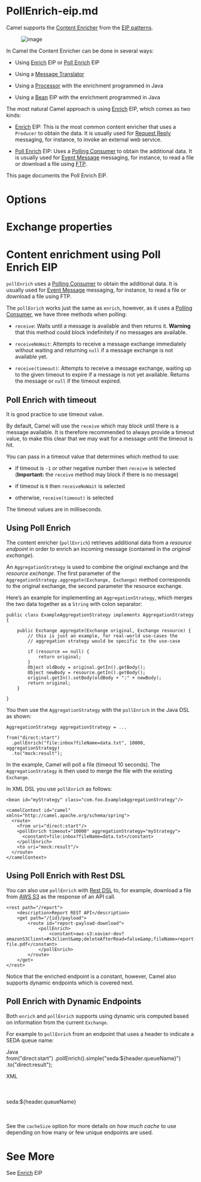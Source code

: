 # PollEnrich-eip.md

Camel supports the [Content
Enricher](http://www.enterpriseintegrationpatterns.com/DataEnricher.html)
from the [EIP patterns](#enterprise-integration-patterns.adoc).

<figure>
<img src="eip/DataEnricher.gif" alt="image" />
</figure>

In Camel the Content Enricher can be done in several ways:

-   Using [Enrich](#enrich-eip.adoc) EIP or [Poll
    Enrich](#pollEnrich-eip.adoc) EIP

-   Using a [Message Translator](#message-translator.adoc)

-   Using a [Processor](#manual::processor.adoc) with the enrichment
    programmed in Java

-   Using a [Bean](#bean-eip.adoc) EIP with the enrichment programmed in
    Java

The most natural Camel approach is using [Enrich](#enrich-eip.adoc) EIP,
which comes as two kinds:

-   [Enrich](#enrich-eip.adoc) EIP: This is the most common content
    enricher that uses a `Producer` to obtain the data. It is usually
    used for [Request Reply](#requestReply-eip.adoc) messaging, for
    instance, to invoke an external web service.

-   [Poll Enrich](#pollEnrich-eip.adoc) EIP: Uses a [Polling
    Consumer](#polling-consumer.adoc) to obtain the additional data. It
    is usually used for [Event Message](#event-message.adoc) messaging,
    for instance, to read a file or download a file using
    [FTP](#ROOT:ftp-component.adoc).

This page documents the Poll Enrich EIP.

# Options

# Exchange properties

# Content enrichment using Poll Enrich EIP

`pollEnrich` uses a [Polling Consumer](#polling-consumer.adoc) to obtain
the additional data. It is usually used for [Event
Message](#event-message.adoc) messaging, for instance, to read a file or
download a file using FTP.

The `pollEnrich` works just the same as `enrich`, however, as it uses a
[Polling Consumer](#polling-consumer.adoc), we have three methods when
polling:

-   `receive`: Waits until a message is available and then returns it.
    **Warning** that this method could block indefinitely if no messages
    are available.

-   `receiveNoWait`: Attempts to receive a message exchange immediately
    without waiting and returning `null` if a message exchange is not
    available yet.

-   `receive(timeout)`: Attempts to receive a message exchange, waiting
    up to the given timeout to expire if a message is not yet available.
    Returns the message or `null` if the timeout expired.

## Poll Enrich with timeout

It is good practice to use timeout value.

By default, Camel will use the `receive` which may block until there is
a message available. It is therefore recommended to always provide a
timeout value, to make this clear that we may wait for a message until
the timeout is hit.

You can pass in a timeout value that determines which method to use:

-   if timeout is `-1` or other negative number then `receive` is
    selected (**Important:** the `receive` method may block if there is
    no message)

-   if timeout is `0` then `receiveNoWait` is selected

-   otherwise, `receive(timeout)` is selected

The timeout values are in milliseconds.

## Using Poll Enrich

The content enricher (`pollEnrich`) retrieves additional data from a
*resource endpoint* in order to enrich an incoming message (contained in
the *original exchange*).

An `AggregationStrategy` is used to combine the original exchange and
the *resource exchange*. The first parameter of the
`AggregationStrategy.aggregate(Exchange, Exchange)` method corresponds
to the original exchange, the second parameter the resource exchange.

Here’s an example for implementing an `AggregationStrategy`, which
merges the two data together as a `String` with colon separator:

    public class ExampleAggregationStrategy implements AggregationStrategy {
    
        public Exchange aggregate(Exchange original, Exchange resource) {
            // this is just an example, for real-world use-cases the
            // aggregation strategy would be specific to the use-case
    
            if (resource == null) {
                return original;
            }
            Object oldBody = original.getIn().getBody();
            Object newBody = resource.getIn().getBody();
            original.getIn().setBody(oldBody + ":" + newBody);
            return original;
        }
    
    }

You then use the `AggregationStrategy` with the `pollEnrich` in the Java
DSL as shown:

    AggregationStrategy aggregationStrategy = ...
    
    from("direct:start")
      .pollEnrich("file:inbox?fileName=data.txt", 10000, aggregationStrategy)
      .to("mock:result");

In the example, Camel will poll a file (timeout 10 seconds). The
`AggregationStrategy` is then used to merge the file with the existing
`Exchange`.

In XML DSL you use `pollEnrich` as follows:

    <bean id="myStrategy" class="com.foo.ExampleAggregationStrategy"/>
    
    <camelContext id="camel" xmlns="http://camel.apache.org/schema/spring">
      <route>
        <from uri="direct:start"/>
        <pollEnrich timeout="10000" aggregationStrategy="myStrategy">
          <constant>file:inbox?fileName=data.txt</constant>
        </pollEnrich>
        <to uri="mock:result"/>
      </route>
    </camelContext>

## Using Poll Enrich with Rest DSL

You can also use `pollEnrich` with [Rest DSL](#manual::rest-dsl.adoc)
to, for example, download a file from [AWS
S3](#ROOT:aws2-s3-component.adoc) as the response of an API call.

    <rest path="/report">
        <description>Report REST API</description>
        <get path="/{id}/payload">
            <route id="report-payload-download">
                <pollEnrich>
                    <constant>aws-s3:xavier-dev?amazonS3Client=#s3client&amp;deleteAfterRead=false&amp;fileName=report-file.pdf</constant>
                </pollEnrich>
            </route>
        </get>
    </rest>

Notice that the enriched endpoint is a constant, however, Camel also
supports dynamic endpoints which is covered next.

## Poll Enrich with Dynamic Endpoints

Both `enrich` and `pollEnrich` supports using dynamic uris computed
based on information from the current `Exchange`.

For example to `pollEnrich` from an endpoint that uses a header to
indicate a SEDA queue name:

Java  
from("direct:start")
.pollEnrich().simple("seda:${header.queueName}")
.to("direct:result");

XML  
<route>  
<from uri="direct:start"/>  
<pollEnrich>  
<simple>seda:${header.queueName}</simple>  
</pollEnrich>  
<to uri="direct:result"/>  
</route>

See the `cacheSize` option for more details on *how much cache* to use
depending on how many or few unique endpoints are used.

# See More

See [Enrich](#enrich-eip.adoc) EIP
